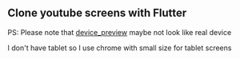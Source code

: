 ## Clone youtube screens with Flutter

PS: Please note that [device_preview]("https://pub.dev/packages/device_preview") maybe not look like real device

I don't have tablet so I use chrome with small size for tablet screens